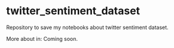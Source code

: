 # twitter_sentiment_dataset
Repository to save my notebooks about twitter sentiment dataset.

More about in:
Coming soon.
